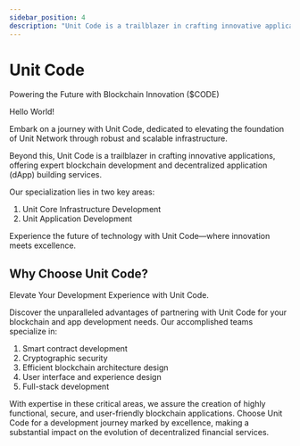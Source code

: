 ```yaml
---
sidebar_position: 4
description: "Unit Code is a trailblazer in crafting innovative applications, offering expert blockchain development and decentralized application (dApp) building services."
---
```


# Unit Code

Powering the Future with Blockchain Innovation ($CODE)

Hello World!

Embark on a journey with Unit Code, dedicated to elevating the foundation of Unit Network through robust and scalable infrastructure.

Beyond this, Unit Code is a trailblazer in crafting innovative applications, offering expert blockchain development and decentralized application (dApp) building services.

Our specialization lies in two key areas:

1. Unit Core Infrastructure Development
2. Unit Application Development

Experience the future of technology with Unit Code—where innovation meets excellence.

## Why Choose Unit Code?

Elevate Your Development Experience with Unit Code.

Discover the unparalleled advantages of partnering with Unit Code for your blockchain and app development needs. Our accomplished teams specialize in:

1. Smart contract development
2. Cryptographic security
3. Efficient blockchain architecture design
4. User interface and experience design
5. Full-stack development

With expertise in these critical areas, we assure the creation of highly functional, secure, and user-friendly blockchain applications.
Choose Unit Code for a development journey marked by excellence, making a substantial impact on the evolution of decentralized financial services.
